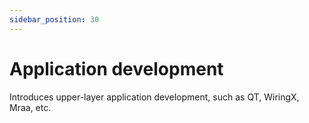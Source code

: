 ```yaml
---
sidebar_position: 30
---
```


# Application development

Introduces upper-layer application development, such as QT, WiringX, Mraa, etc.

<!-- <DocCardList /> -->
